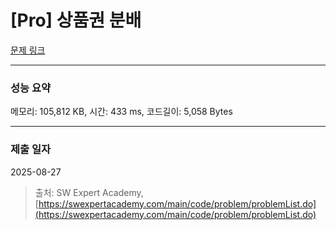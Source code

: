 # [Pro] 상품권 분배

[문제 링크](https://www.google.com/search?q=sw+expert+academy+pro+상품권+분배)

***

### 성능 요약

메모리: 105,812 KB, 시간: 433 ms, 코드길이: 5,058 Bytes

***

### 제출 일자

2025-08-27

> 출처: SW Expert Academy, [https://swexpertacademy.com/main/code/problem/problemList.do](https://swexpertacademy.com/main/code/problem/problemList.do)
